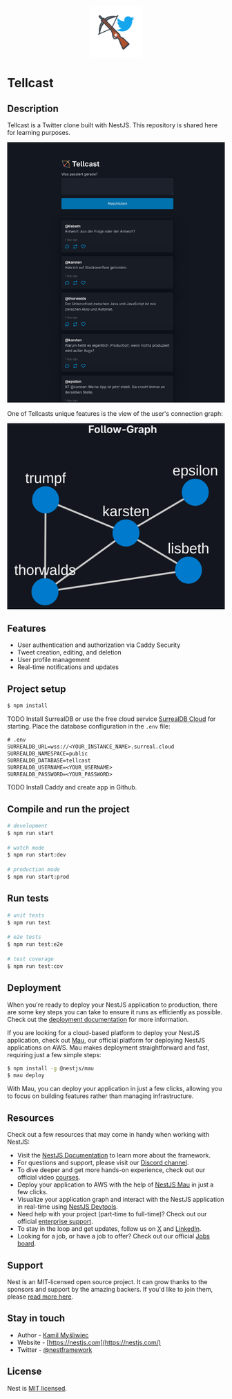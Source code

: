 <p align="center">
  <a href="https://www.kroesch.ch/docs/" target="blank"><img src="logo.png" width="120" alt="Tellcast Logo" /></a><h1>Tellcast</h1>
</p>

## Description

Tellcast is a Twitter clone built with NestJS. This repository is shared here for learning purposes.

![Screenshot](screenshot.png)

One of Tellcasts unique features is the view of the user's connection graph:

![Screenshot](screenshot-graph.png)

## Features

- User authentication and authorization via Caddy Security
- Tweet creation, editing, and deletion
- User profile management
- Real-time notifications and updates


## Project setup

```bash
$ npm install
```

TODO Install SurrealDB or use the free cloud service [SurrealDB Cloud](https://surrealdb.com/cloud) for starting. Place the database configuration in the `.env` file:

```
# .env
SURREALDB_URL=wss://<YOUR_INSTANCE_NAME>.surreal.cloud
SURREALDB_NAMESPACE=public
SURREALDB_DATABASE=tellcast
SURREALDB_USERNAME=<YOUR_USERNAME>
SURREALDB_PASSWORD=<YOUR_PASSWORD>
```

TODO Install Caddy and create app in Github.


## Compile and run the project

```bash
# development
$ npm run start

# watch mode
$ npm run start:dev

# production mode
$ npm run start:prod
```

## Run tests

```bash
# unit tests
$ npm run test

# e2e tests
$ npm run test:e2e

# test coverage
$ npm run test:cov
```

## Deployment

When you're ready to deploy your NestJS application to production, there are some key steps you can take to ensure it runs as efficiently as possible. Check out the [deployment documentation](https://docs.nestjs.com/deployment) for more information.

If you are looking for a cloud-based platform to deploy your NestJS application, check out [Mau](https://mau.nestjs.com), our official platform for deploying NestJS applications on AWS. Mau makes deployment straightforward and fast, requiring just a few simple steps:

```bash
$ npm install -g @nestjs/mau
$ mau deploy
```

With Mau, you can deploy your application in just a few clicks, allowing you to focus on building features rather than managing infrastructure.

## Resources

Check out a few resources that may come in handy when working with NestJS:

- Visit the [NestJS Documentation](https://docs.nestjs.com) to learn more about the framework.
- For questions and support, please visit our [Discord channel](https://discord.gg/G7Qnnhy).
- To dive deeper and get more hands-on experience, check out our official video [courses](https://courses.nestjs.com/).
- Deploy your application to AWS with the help of [NestJS Mau](https://mau.nestjs.com) in just a few clicks.
- Visualize your application graph and interact with the NestJS application in real-time using [NestJS Devtools](https://devtools.nestjs.com).
- Need help with your project (part-time to full-time)? Check out our official [enterprise support](https://enterprise.nestjs.com).
- To stay in the loop and get updates, follow us on [X](https://x.com/nestframework) and [LinkedIn](https://linkedin.com/company/nestjs).
- Looking for a job, or have a job to offer? Check out our official [Jobs board](https://jobs.nestjs.com).

## Support

Nest is an MIT-licensed open source project. It can grow thanks to the sponsors and support by the amazing backers. If you'd like to join them, please [read more here](https://docs.nestjs.com/support).

## Stay in touch

- Author - [Kamil Myśliwiec](https://twitter.com/kammysliwiec)
- Website - [https://nestjs.com](https://nestjs.com/)
- Twitter - [@nestframework](https://twitter.com/nestframework)

## License

Nest is [MIT licensed](https://github.com/nestjs/nest/blob/master/LICENSE).
